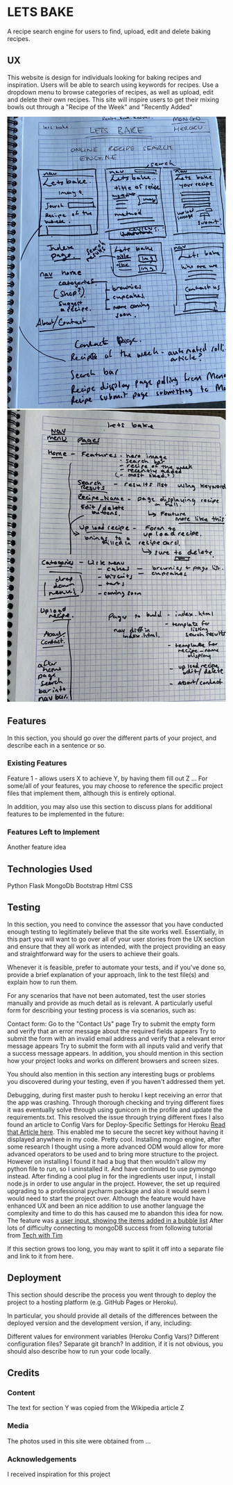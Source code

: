 # LETS BAKE

A recipe search engine for users to find, upload, edit and delete baking recipes.

## UX
This website is design for individuals looking for baking recipes and inspiration. Users will be able to search using keywords for recipes. Use a dropdown menu to browse categories of recipes, as well as upload, edit and delete their own recipes. This site will inspire users to get their mixing bowls out through a "Recipe of the Week" and "Recently Added"

![Image of wireframe1](static/images/LetsBakeWireframe1.jpg)
![Image of wireframe2](static/images/LetsBakeWireframe2.jpg)

## Features
In this section, you should go over the different parts of your project, and describe each in a sentence or so.

### Existing Features
Feature 1 - allows users X to achieve Y, by having them fill out Z
...
For some/all of your features, you may choose to reference the specific project files that implement them, although this is entirely optional.

In addition, you may also use this section to discuss plans for additional features to be implemented in the future:

### Features Left to Implement
Another feature idea

## Technologies Used
Python
Flask
MongoDb
Bootstrap
Html
CSS


## Testing
In this section, you need to convince the assessor that you have conducted enough testing to legitimately believe that the site works well. Essentially, in this part you will want to go over all of your user stories from the UX section and ensure that they all work as intended, with the project providing an easy and straightforward way for the users to achieve their goals.

Whenever it is feasible, prefer to automate your tests, and if you've done so, provide a brief explanation of your approach, link to the test file(s) and explain how to run them.

For any scenarios that have not been automated, test the user stories manually and provide as much detail as is relevant. A particularly useful form for describing your testing process is via scenarios, such as:

Contact form:
Go to the "Contact Us" page
Try to submit the empty form and verify that an error message about the required fields appears
Try to submit the form with an invalid email address and verify that a relevant error message appears
Try to submit the form with all inputs valid and verify that a success message appears.
In addition, you should mention in this section how your project looks and works on different browsers and screen sizes.

You should also mention in this section any interesting bugs or problems you discovered during your testing, even if you haven't addressed them yet.

Debugging, during first master push to heroku I kept receiving an error that the app was crashing. Through thorough checking and trying different fixes it was eventually solve through using gunicorn in the profile and update the requirements.txt. This resolved the issue through trying different fixes I also found an article to Config Vars for Deploy-Specific Settings for Heroku [Read that Article here](https://blog.heroku.com/config-vars). This enabled me to secure the secret key without having it displayed anywhere in my code. Pretty cool.
Installing mongo engine, after some research I thought using a more advanced ODM would allow for more advanced operators to be used and to bring more structure to the project. However on installing I found it had a bug that then wouldn't allow my python file to run, so I uninstalled it. And have continued to use pymongo instead. After finding a cool plug in for the ingredients user input, I install node.js in order to use angular in the project. However, the set up required upgrading to a professional pycharm package and also it would seem I would need to start the project over. Although the feature would have enhanced UX and been an nice addition to use another language the complexity and time to do this has caused me to abandon this idea for now. The feature was [a user input, showing the items added in a bubble list](https://codepen.io/gfrancesca/pen/gbpoxQ)
After lots of difficulty connecting to mongoDB success from following tutorial from [Tech with Tim](https://www.youtube.com/watch?v=rE_bJl2GAY8)

If this section grows too long, you may want to split it off into a separate file and link to it from here.

## Deployment
This section should describe the process you went through to deploy the project to a hosting platform (e.g. GitHub Pages or Heroku).

In particular, you should provide all details of the differences between the deployed version and the development version, if any, including:

Different values for environment variables (Heroku Config Vars)?
Different configuration files?
Separate git branch?
In addition, if it is not obvious, you should also describe how to run your code locally.

## Credits
### Content
The text for section Y was copied from the Wikipedia article Z
### Media
The photos used in this site were obtained from ...
### Acknowledgements
I received inspiration for this project 